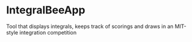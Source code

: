 # IntegralBeeApp
 Tool that displays integrals, keeps track of scorings and draws in an MIT-style integration competition
